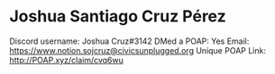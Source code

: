 # Joshua Santiago Cruz Pérez

Discord username: Joshua Cruz#3142
DMed a POAP: Yes
Email: https://www.notion.sojcruz@civicsunplugged.org
Unique POAP Link: http://POAP.xyz/claim/cvq6wu